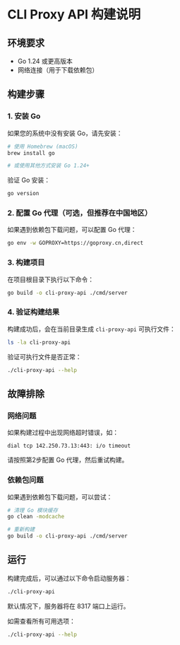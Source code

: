 # CLI Proxy API 构建说明

## 环境要求

- Go 1.24 或更高版本
- 网络连接（用于下载依赖包）

## 构建步骤

### 1. 安装 Go

如果您的系统中没有安装 Go，请先安装：

```bash
# 使用 Homebrew (macOS)
brew install go

# 或使用其他方式安装 Go 1.24+
```

验证 Go 安装：
```bash
go version
```

### 2. 配置 Go 代理（可选，但推荐在中国地区）

如果遇到依赖包下载问题，可以配置 Go 代理：

```bash
go env -w GOPROXY=https://goproxy.cn,direct
```

### 3. 构建项目

在项目根目录下执行以下命令：

```bash
go build -o cli-proxy-api ./cmd/server
```

### 4. 验证构建结果

构建成功后，会在当前目录生成 `cli-proxy-api` 可执行文件：

```bash
ls -la cli-proxy-api
```

验证可执行文件是否正常：

```bash
./cli-proxy-api --help
```

## 故障排除

### 网络问题

如果构建过程中出现网络超时错误，如：
```
dial tcp 142.250.73.13:443: i/o timeout
```

请按照第2步配置 Go 代理，然后重试构建。

### 依赖包问题

如果遇到依赖包下载问题，可以尝试：

```bash
# 清理 Go 模块缓存
go clean -modcache

# 重新构建
go build -o cli-proxy-api ./cmd/server
```

## 运行

构建完成后，可以通过以下命令启动服务器：

```bash
./cli-proxy-api
```

默认情况下，服务器将在 8317 端口上运行。

如需查看所有可用选项：

```bash
./cli-proxy-api --help